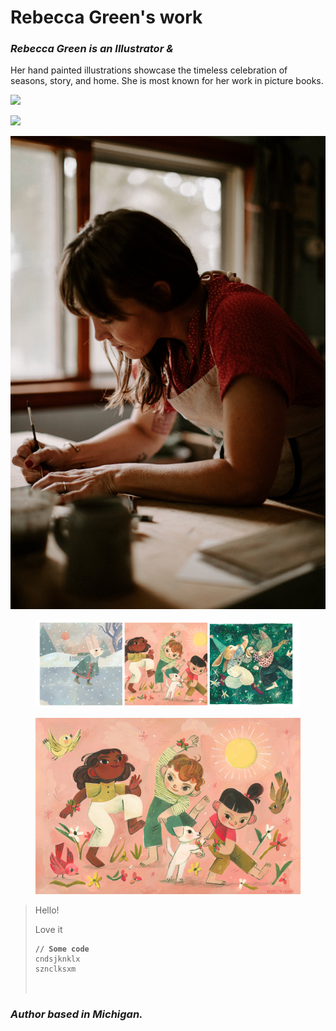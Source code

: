 # Rebecca Green's work

### _Rebecca Green is an Illustrator &_&#x20;

Her hand painted illustrations showcase the timeless celebration of seasons, story, and home. She is most known for her work in picture books.

![](../.gitbook/assets/CELIA\_balletposterWS.jpeg)

![](https://images.unsplash.com/photo-1686572603473-f3c2d01732eb?crop=entropy\&cs=srgb\&fm=jpg\&ixid=M3wxOTcwMjR8MHwxfHJhbmRvbXx8fHx8fHx8fDE2OTA4NzU5NjZ8\&ixlib=rb-4.0.3\&q=85)

![](../.gitbook/assets/H93A9948.jpeg)

<figure><img src="../.gitbook/assets/CleanShot 2023-01-25 at 19.27.15@2x.png" alt=""><figcaption></figcaption></figure>

<figure><img src="../.gitbook/assets/TheSpringDance_WS.jpeg" alt=""><figcaption></figcaption></figure>

>
>
> Hello!
>
> Love it
>
> <pre><code><strong>// Some code
> </strong>cndsjknklx
> sznclksxm
>
>
> </code></pre>

### _Author based in Michigan._
